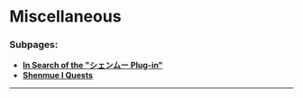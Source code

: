 # Miscellaneous

### Subpages:

* [**In Search of the "シェンムー Plug-in"**]()
* [**Shenmue I Quests**]()

***

